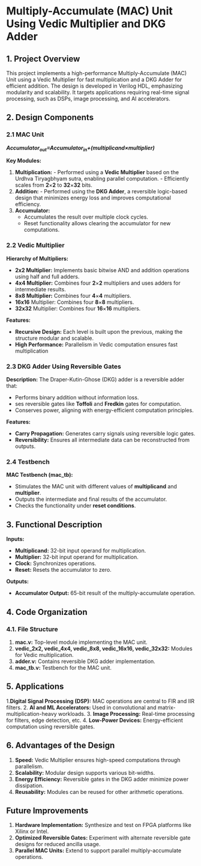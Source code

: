 # Multiply-Accumulate (MAC) Unit Using Vedic Multiplier and DKG Adder
## 1. Project Overview
This project implements a high-performance Multiply-Accumulate (MAC) Unit using a Vedic Multiplier for fast multiplication and a DKG Adder for efficient addition. The design is developed in Verilog HDL, emphasizing modularity and scalability. It targets applications requiring real-time signal processing, such as DSPs, image processing, and AI accelerators.


## 2. Design Components
### 2.1 MAC Unit
***Accumulator<sub>out</sub>=Accumulator<sub>in</sub>+(multiplicand×multiplier)***

**Key Modules:**
  1. **Multiplication:**
    - Performed using a **Vedic Multiplier** based on the Urdhva Tiryagbhyam sutra, enabling parallel computation.
    - Efficiently scales from **2**×**2** to **32**×**32** bits.
  2. **Addition:**
    - Performed using the **DKG Adder**, a reversible logic-based design that minimizes energy loss and improves computational efficiency.
  3. **Accumulator:**
     - Accumulates the result over multiple clock cycles.
     - Reset functionality allows clearing the accumulator for new computations.

### 2.2 Vedic Multiplier
**Hierarchy of Multipliers:**
  - **2x2 Multiplier:** Implements basic bitwise AND and addition operations using half and full adders.
  - **4x4 Multiplier:** Combines four **2**×**2** multipliers and uses adders for intermediate results.
  - **8x8 Multiplier:** Combines four **4**×**4** multipliers.
  - **16x16** Multiplier: Combines four **8**×**8** multipliers.
  - **32x32** Multiplier: Combines four **16**×**16** multipliers.

**Features:**
  - **Recursive Design:** Each level is built upon the previous, making the structure modular and scalable.
  - **High Performance:** Parallelism in Vedic computation ensures fast multiplication

### 2.3 DKG Adder Using Reversible Gates
**Description:**
The Draper-Kutin-Ghose (DKG) adder is a reversible adder that:
  - Performs binary addition without information loss.
  - ses reversible gates like **Toffoli** and **Fredkin** gates for computation.
  - Conserves power, aligning with energy-efficient computation principles.
    
**Features:**
  - **Carry Propagation:** Generates carry signals using reversible logic gates.
  - **Reversibility:** Ensures all intermediate data can be reconstructed from outputs.

### 2.4 Testbench
**MAC Testbench (mac_tb):**
  - Stimulates the MAC unit with different values of **multiplicand** and **multiplier**.
  - Outputs the intermediate and final results of the accumulator.
  - Checks the functionality under **reset conditions**.


## 3. Functional Description
**Inputs:**
  - **Multiplicand:** 32-bit input operand for multiplication.
  - **Multiplier:** 32-bit input operand for multiplication.
  - **Clock:** Synchronizes operations.
  - **Reset:** Resets the accumulator to zero.

**Outputs:**
  - **Accumulator Output:** 65-bit result of the multiply-accumulate operation.


## 4. Code Organization
### 4.1. File Structure
  1. **mac.v:** Top-level module implementing the MAC unit.
  2. **vedic_2x2, vedic_4x4, vedic_8x8, vedic_16x16, vedic_32x32:** Modules for Vedic multiplication.
  3. **adder.v:** Contains reversible DKG adder implementation.
  4. **mac_tb.v:** Testbench for the MAC unit.


## 5. Applications
  1.**Digital Signal Processing (DSP):** MAC operations are central to FIR and IIR filters.
  2. **AI and ML Accelerators:** Used in convolutional and matrix-multiplication-heavy workloads.
  3. **Image Processing:** Real-time processing for filters, edge detection, etc.
  4. **Low-Power Devices:** Energy-efficient computation using reversible gates.


## 6. Advantages of the Design
  1. **Speed:** Vedic Multiplier ensures high-speed computations through parallelism.
  2. **Scalability:** Modular design supports various bit-widths.
  3. **Energy Efficiency:** Reversible gates in the DKG adder minimize power dissipation.
  4. **Reusability:** Modules can be reused for other arithmetic operations.


## Future Improvements
  1. **Hardware Implementation:** Synthesize and test on FPGA platforms like Xilinx or Intel.
  2. **Optimized Reversible Gates:** Experiment with alternate reversible gate designs for reduced ancilla usage.
  3. **Parallel MAC Units:** Extend to support parallel multiply-accumulate operations.
<!-- ![image](https://github.com/KishorKumar0/32-Bit-MAC-Unit-Design/assets/144250655/2b76b466-6b9a-4a07-9b18-38dfd4564eeb) -->
